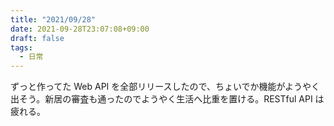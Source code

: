```yaml
---
title: "2021/09/28"
date: 2021-09-28T23:07:08+09:00
draft: false
tags:
  - 日常
---
```


ずっと作ってた Web API を全部リリースしたので、ちょいでか機能がようやく出そう。新居の審査も通ったのでようやく生活へ比重を置ける。RESTful API は疲れる。
